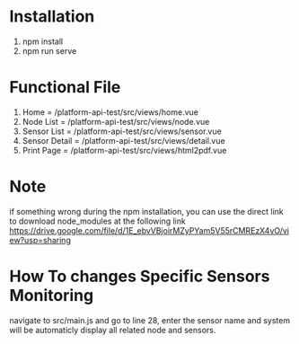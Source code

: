 # Installation
1. npm install
2. npm run serve

# Functional File
1. Home = /platform-api-test/src/views/home.vue
2. Node List = /platform-api-test/src/views/node.vue
3. Sensor List = /platform-api-test/src/views/sensor.vue
4. Sensor Detail = /platform-api-test/src/views/detail.vue
5. Print Page = /platform-api-test/src/views/html2pdf.vue

# Note
if something wrong during the npm installation, you can use the direct link to download node_modules at the following link
https://drive.google.com/file/d/1E_ebvVBjoirMZyPYam5V55rCMREzX4vO/view?usp=sharing

# How To changes Specific Sensors Monitoring
navigate to src/main.js and go to line 28, enter the sensor name and system will be automaticly display all related node and sensors.
